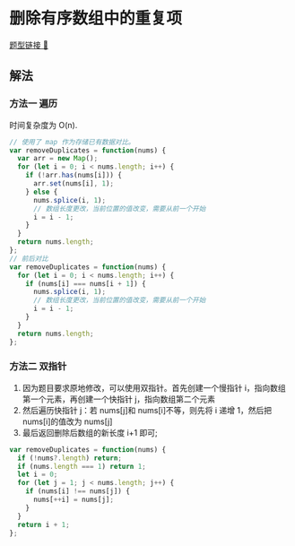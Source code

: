 # 删除有序数组中的重复项

[题型链接 🔗](https://leetcode.cn/problems/remove-duplicates-from-sorted-array/)

## 解法

### 方法一 遍历

时间复杂度为 O(n).

```js
// 使用了 map 作为存储已有数据对比。
var removeDuplicates = function(nums) {
  var arr = new Map();
  for (let i = 0; i < nums.length; i++) {
    if (!arr.has(nums[i])) {
      arr.set(nums[i], 1);
    } else {
      nums.splice(i, 1);
      // 数组长度更改，当前位置的值改变，需要从前一个开始
      i = i - 1;
    }
  }
  return nums.length;
};
// 前后对比
var removeDuplicates = function(nums) {
  for (let i = 0; i < nums.length; i++) {
    if (nums[i] === nums[i + 1]) {
      nums.splice(i, 1);
      // 数组长度更改，当前位置的值改变，需要从前一个开始
      i = i - 1;
    }
  }
  return nums.length;
};
```

### 方法二 双指针

1. 因为题目要求原地修改，可以使用双指针。首先创建一个慢指针 i，指向数组第一个元素，再创建一个快指针 j，指向数组第二个元素
2. 然后遍历快指针 j：若 nums[j]和 nums[i]不等，则先将 i 递增 1，然后把 nums[i]的值改为 nums[j]
3. 最后返回删除后数组的新长度 i+1 即可;

```js
var removeDuplicates = function(nums) {
  if (!nums?.length) return;
  if (nums.length === 1) return 1;
  let i = 0;
  for (let j = 1; j < nums.length; j++) {
    if (nums[i] !== nums[j]) {
      nums[++i] = nums[j];
    }
  }
  return i + 1;
};
```
